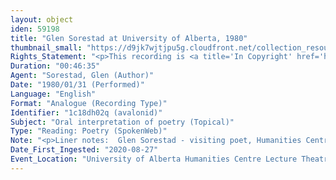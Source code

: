 ```yaml
---
layout: object
iden: 59198
title: "Glen Sorestad at University of Alberta, 1980"
thumbnail_small: "https://d9jk7wjtjpu5g.cloudfront.net/collection_resource_files/thumbnails/000/134/011/small/SW023_01.jpeg?1668499548"
Rights_Statement: "<p>This recording is <a title='In Copyright' href='https://rightsstatements.org/page/InC/1.0/?language=en'>In Copyright</a> and is made available for non-commercial research and educational purposes, with permission from the rights holder(s). The University of Alberta wishes to hear from any copyright owner, or their representative, who believes that this recording has been used without authorization. Please contact <a title='erahelp@ualberta.ca' href='mailto:erahelp@ualberta.ca'>erahelp@ualberta.ca</a>. You may display/perform this material for non-commercial research or teaching purposes. For all other reproduction, performance or distribution uses, please contact the copyright holders</p>"
Duration: "00:46:35"
Agent: "Sorestad, Glen (Author)"
Date: "1980/01/31 (Performed)"
Language: "English"
Format: "Analogue (Recording Type)"
Identifier: "1c18dh02q (avalonid)"
Subject: "Oral interpretation of poetry (Topical)"
Type: "Reading: Poetry (SpokenWeb)"
Note: "<p>Liner notes:  Glen Sorestad - visiting poet, Humanities Centre AV-L3, January 31/80, Ancestral Dances - readings from this book of poetry as well as from Prairie Pub Songs and Pear Seeds in My Mouth.</p> (general)"
Date_First_Ingested: "2020-08-27"
Event_Location: "University of Alberta Humanities Centre Lecture Theatre 3"
---
```


